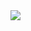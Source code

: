 <img src="https://capsule-render.vercel.app/api?type=Waving&color=auto&height=300&section=header&text=hello&fontSize=90&fadeIn=fadeIn 1.2s" />

